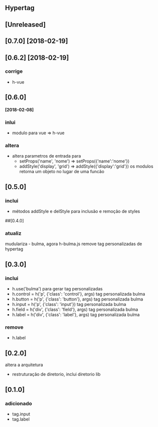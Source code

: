 ## Hypertag

## [Unreleased]

## [0.7.0] [2018-02-19]
###

## [0.6.2] [2018-02-19]
### corrige 
- h-vue

## [0.6.0] 
#### [2018-02-08]
### inlui
- modulo para vue => h-vue

### altera

- altera parametros de entrada para 
  - setProps('name', 'nome') => setProps({'name':'nome'})
  - addStyle('display', 'grid') => addStyle({'display':'grid'})
  os modulos retorna um objeto no lugar de uma funcão

## [0.5.0]
### inclui

- métodos addStyle e delStyle para inclusão e remoção de styles

##[0.4.0]
### atualiz

mudulariza - bulma, agora h-bulma.js
remove tag personalizadas de hypertag

## [0.3.0]
### inclui
- h.use('bulma') para gerar tag personalizadas
- h.control = h('p', {'class': 'control'}, args) tag personalizada bulma
- h.button = h('p', {'class': 'button'}, args) tag personalizada bulma
- h.input = h('p', {'class': 'input'}) tag personalizada bulma
- h.field = h('div', {'class': 'field'}, args) tag personalizada bulma
- h.label = h('div', {'class': 'label'}, args) tag personalizada bulma
### remove
- h.label 

## [0.2.0]
altera a arquitetura
- restruturação de diretorio, inclui diretorio lib

## [0.1.0]
### adicionado
- tag.input
- tag.label